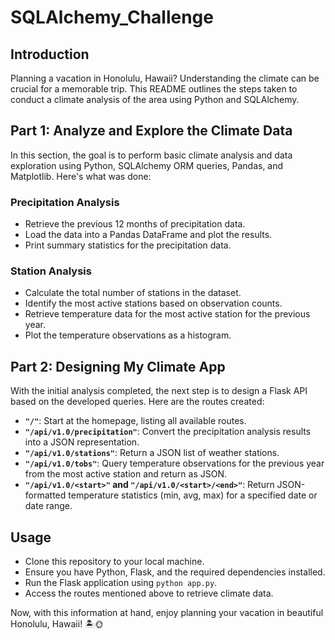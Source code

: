 # SQLAlchemy_Challenge

## Introduction

Planning a vacation in Honolulu, Hawaii? Understanding the climate can be crucial for a memorable trip. This README outlines the steps taken to conduct a climate analysis of the area using Python and SQLAlchemy.

## Part 1: Analyze and Explore the Climate Data

In this section, the goal is to perform basic climate analysis and data exploration using Python, SQLAlchemy ORM queries, Pandas, and Matplotlib. Here's what was done:

### Precipitation Analysis

- Retrieve the previous 12 months of precipitation data.
- Load the data into a Pandas DataFrame and plot the results.
- Print summary statistics for the precipitation data.

### Station Analysis

- Calculate the total number of stations in the dataset.
- Identify the most active stations based on observation counts.
- Retrieve temperature data for the most active station for the previous year.
- Plot the temperature observations as a histogram.

## Part 2: Designing My Climate App

With the initial analysis completed, the next step is to design a Flask API based on the developed queries. Here are the routes created:

- **`"/"`**: Start at the homepage, listing all available routes.
- **`"/api/v1.0/precipitation"`**: Convert the precipitation analysis results into a JSON representation.
- **`"/api/v1.0/stations"`**: Return a JSON list of weather stations.
- **`"/api/v1.0/tobs"`**: Query temperature observations for the previous year from the most active station and return as JSON.
- **`"/api/v1.0/<start>"` and `"/api/v1.0/<start>/<end>"`**: Return JSON-formatted temperature statistics (min, avg, max) for a specified date or date range.

## Usage

- Clone this repository to your local machine.
- Ensure you have Python, Flask, and the required dependencies installed.
- Run the Flask application using `python app.py`.
- Access the routes mentioned above to retrieve climate data.

Now, with this information at hand, enjoy planning your vacation in beautiful Honolulu, Hawaii! 🏝️🌞
